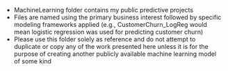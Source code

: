 * MachineLearning folder contains my public predictive projects
* Files are named using the primary business interest followed by specific modeling frameworks applied (e.g., CustomerChurn_LogReg would mean logistic regression was used for predicting customer churn)
* Please use this folder solely as reference and do not attempt to duplicate or copy any of the work presented here unless it is for the purpose of creating another publicly available machine learning model of some kind
